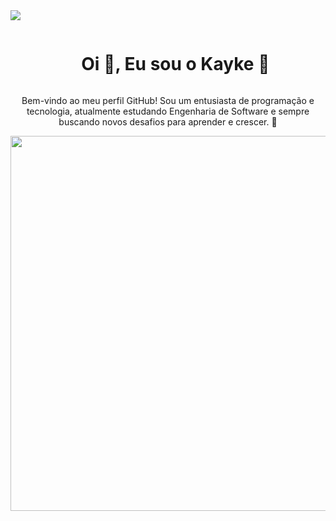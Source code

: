 <img src="https://user-images.githubusercontent.com/73097560/115834477-dbab4500-a447-11eb-908a-139a6edaec5c.gif" align="center">

<div id="user-content-toc">
  <ul align="center">
    <summary><h1 style="display: inline-block">Oi 👋, Eu sou o Kayke 🦝</h1></summary>
  </ul>
</div>

<p align="center">
  Bem-vindo ao meu perfil GitHub! Sou um entusiasta de programação e tecnologia, atualmente estudando Engenharia de Software e sempre buscando novos desafios para aprender e crescer. 🚀
</p>

<!-- Números se mexendo em um fundo preto -->
<p align="center">
  <img src="https://i.gifer.com/7plz.gif" width="600">
</p>
